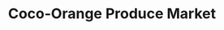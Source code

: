 ---
title: "Coco-Orange Produce Market"
url: /west-palm-beach/coco-orange-produce-market/
shop: farm
---